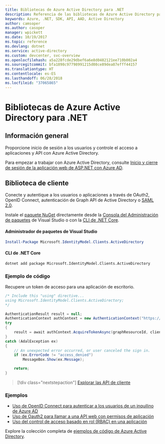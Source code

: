 ```yaml
---
title: Bibliotecas de Azure Active Directory para .NET
description: Referencia de las bibliotecas de Azure Active Directory para .NET
keywords: Azure, .NET, SDK, API, AAD, Active Directory
author: camsoper
ms.author: casoper
manager: wpickett
ms.date: 10/19/2017
ms.topic: reference
ms.devlang: dotnet
ms.service: active-directory
ms.custom: devcenter, svc-overview
ms.openlocfilehash: a5a228fcde29dbef6a6e8d0482121ee710b002a4
ms.sourcegitcommit: bfa1898c97798991215d08ce89dea87efff44157
ms.translationtype: HT
ms.contentlocale: es-ES
ms.lasthandoff: 06/28/2018
ms.locfileid: "37065865"
---
```

# <a name="azure-active-directory-libraries-for-net"></a>Bibliotecas de Azure Active Directory para .NET

## <a name="overview"></a>Información general

Proporcione inicio de sesión a los usuarios y controle el acceso a aplicaciones y API con Azure Active Directory.

Para empezar a trabajar con Azure Active Directory, consulte [Inicio y cierre de sesión de la aplicación web de ASP.NET con Azure AD](/azure/active-directory/develop/active-directory-devquickstarts-webapp-dotnet).

## <a name="client-library"></a>Biblioteca de cliente

Conecte y autentique a los usuarios o aplicaciones a través de OAuth2, OpenID Connect, autenticación de Graph API de Active Directory o [SAML 2.0](https://docs.microsoft.com/azure/active-directory/develop/active-directory-saml-protocol-reference).

Instale el [paquete NuGet](https://www.nuget.org/packages/Microsoft.Azure.Management.AppService.Fluent) directamente desde la [Consola del Administración de paquetes][PackageManager] de Visual Studio o con la [CLI de .NET Core][DotNetCLI].

#### <a name="visual-studio-package-manager"></a>Administrador de paquetes de Visual Studio

```powershell
Install-Package Microsoft.IdentityModel.Clients.ActiveDirectory
```

#### <a name="net-core-cli"></a>CLI de .NET Core

```bash
dotnet add package Microsoft.IdentityModel.Clients.ActiveDirectory
```

### <a name="code-example"></a>Ejemplo de código

Recupere un token de acceso para una aplicación de escritorio.

```csharp
/* Include this "using" directive...
using Microsoft.IdentityModel.Clients.ActiveDirectory;
*/

AuthenticationResult result = null;
AuthenticationContext authContext = new AuthenticationContext("https://someauthority.com");
try
{
    result = await authContext.AcquireTokenAsync(graphResourceId, clientId, redirectUri, new PlatformParameters(PromptBehavior.Auto));
}
catch (AdalException ex)
{
    // An unexpected error occurred, or user canceled the sign in.
    if (ex.ErrorCode != "access_denied")
        MessageBox.Show(ex.Message);

    return;
}
```

> [!div class="nextstepaction"]
> [Explorar las API de cliente](/dotnet/api/overview/azure/activedirectory/client)

### <a name="samples"></a>Ejemplos

* [Uso de OpenID Connect para autenticar a los usuarios de un inquilino de Azure AD](https://github.com/Azure-Samples/active-directory-dotnet-webapp-openidconnect)
* [Uso de Oauth2 para llamar a una API web con permisos de aplicación](https://github.com/Azure-Samples/active-directory-dotnet-webapp-webapi-oauth2-appidentity)
* [Uso del control de acceso basado en rol (RBAC) en una aplicación](https://github.com/Azure-Samples/active-directory-dotnet-webapp-roleclaims)

Explore la colección completa de [ejemplos de código de Azure Active Directory](/azure/active-directory/develop/active-directory-code-samples).

[PackageManager]: https://docs.microsoft.com/nuget/tools/package-manager-console
[DotNetCLI]: https://docs.microsoft.com/dotnet/core/tools/dotnet-add-package
